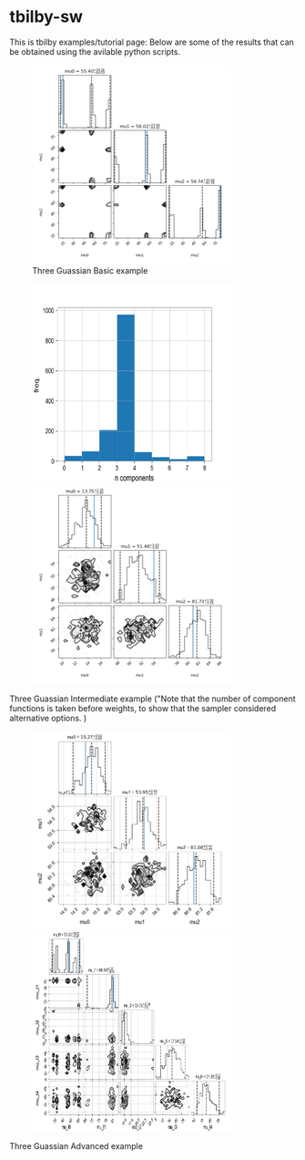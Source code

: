 # tbilby-sw

This is tbilby examples/tutorial page:
Below are some of the results that can be obtained using the avilable python scripts.
<figure>
	<img src="three_gaussian_basic.png" alt="three_gaussian_basic" width="350" height="350">
	<figcaption>Three Guassian Basic example</figcaption>
</figure>


<figure>
	<div class="image-container">		
			<img src="three_gauss_inter2.png" alt="three_gauss_inter" width="350" height="350">
			<img src="three_gauss_inter.png" alt="three_gauss_inter" width="350" height="350">		
	</div>
</figure>		
Three Guassian Intermediate example ("Note that the number of component functions is taken before weights,
	 to show that the sampler considered alternative options. )



<figure>
	<div class="image-container">
			<img src="three_gauss_adv1.png" alt="three_gaussian_adv" width="350" height="350">		
			<img src="three_gauss_adv2.png" alt="three_gaussian_adv" width="350" height="350">
	</div>
</figure>	
	Three Guassian Advanced example	

